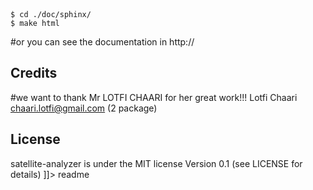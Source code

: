 <snippet>
  <content><![CDATA[
# ${1:Satellite Analyzer}
A tool to analyze satellite images and to detect changes in well defined periods 
## Installation
#First if if git is not installed ,install it from your system packages:
	$ sudo apt-get install git #on ubuntu 
#Clone the version of satellite-analyzer via github.In the folder where you want to create 
#the satellite-analyzer repository,use the command:
  	$ git clone  http://github.com/ImageAnalyser/satellite-analyzer.git satellite-analyzer 
#In the directory where the satellite-analyzer has been decompressed, you can install it
#by using the command line:
	$ python setup.py install 
## documentation
#compile the documentation(sphinx required [sphinx-doc.org])::

	$ cd ./doc/sphinx/
	$ make html
#or you can see the documentation in http:// 
## Credits
#we want to thank Mr LOTFI CHAARI for her great work!!! 
	Lotfi Chaari chaari.lotfi@gmail.com (2 package)
## License
satellite-analyzer is under the MIT license Version 0.1 (see LICENSE for details)
]]></content>
  <tabTrigger>readme</tabTrigger>
</snippet>
